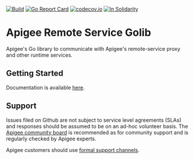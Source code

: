 [![Build](https://github.com/apigee/apigee-remote-service-golib/workflows/Build/badge.svg)](https://github.com/apigee/apigee-remote-service-golib/workflows/Build/badge.svg)
[![Go Report Card](https://goreportcard.com/badge/github.com/apigee/apigee-remote-service-golib)](https://goreportcard.com/report/github.com/apigee/apigee-remote-service-golib)
[![codecov.io](https://codecov.io/github/apigee/apigee-remote-service-golib/coverage.svg?branch=master)](https://codecov.io/github/apigee/apigee-remote-service-golib?branch=master)
[![In Solidarity](https://github.com/jpoehnelt/in-solidarity-bot/raw/main/static/badge-flat.png)](https://github.com/apps/in-solidarity)

# Apigee Remote Service Golib

Apigee's Go library to communicate with Apigee's remote-service proxy and other runtime services.

## Getting Started

Documentation is available [here](https://docs.apigee.com/api-platform/envoy-adapter/concepts).

## Support

Issues filed on Github are not subject to service level agreements (SLAs) and responses should be
assumed to be on an ad-hoc volunteer basis. The [Apigee community board](https://community.apigee.com/)
is recommended as for community support and is regularly checked by Apigee experts.

Apigee customers should use [formal support channels](https://cloud.google.com/apigee/support).
